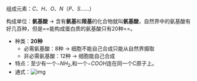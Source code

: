 组成元素：$C、H、O、N（P、S……）$

构成单位：**氨基酸** → 含有**氨基**和**羧基**的化合物就叫**氨基酸**，自然界中的氨基酸有好几百种，但是==能构成蛋白质的氨基酸只有20种==。

- 种类：**20种**
  - 必需氨基酸：8种 → 细胞不能自己合成只能从自然界摄取
  - 非必需氨基酸：12种 → 细胞能自己合成
- 特点：至少有一个$-NH_2$,和一个$-COOH$连在同一个C原子上。
- 通式：![img](https://raw.githubusercontent.com/HoggAdams/PicBed/main/.202304292031833.png)
